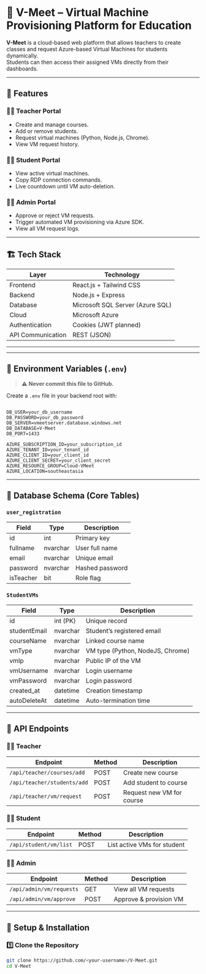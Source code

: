 # 🧠 V-Meet – Virtual Machine Provisioning Platform for Education

**V-Meet** is a cloud-based web platform that allows teachers to create classes and request Azure-based Virtual Machines for students dynamically.  
Students can then access their assigned VMs directly from their dashboards.

---

## 🚀 Features

### 👩‍🏫 Teacher Portal
- Create and manage courses.
- Add or remove students.
- Request virtual machines (Python, Node.js, Chrome).
- View VM request history.

### 👨‍🎓 Student Portal
- View active virtual machines.
- Copy RDP connection commands.
- Live countdown until VM auto-deletion.

### 🧑‍💻 Admin Portal
- Approve or reject VM requests.
- Trigger automated VM provisioning via Azure SDK.
- View all VM request logs.

---

## 🏗️ Tech Stack

| Layer | Technology |
|--------|-------------|
| Frontend | React.js + Tailwind CSS |
| Backend | Node.js + Express |
| Database | Microsoft SQL Server (Azure SQL) |
| Cloud | Microsoft Azure |
| Authentication | Cookies (JWT planned) |
| API Communication | REST (JSON) |

---

---

## 🔑 Environment Variables (`.env`)

> ⚠️ **Never commit this file to GitHub.**

Create a `.env` file in your backend root with:
```

DB_USER=your_db_username
DB_PASSWORD=your_db_password
DB_SERVER=vmeetserver.database.windows.net
DB_DATABASE=V-Meet
DB_PORT=1433

AZURE_SUBSCRIPTION_ID=your_subscription_id
AZURE_TENANT_ID=your_tenant_id
AZURE_CLIENT_ID=your_client_id
AZURE_CLIENT_SECRET=your_client_secret
AZURE_RESOURCE_GROUP=Cloud-VMeet
AZURE_LOCATION=southeastasia
```

---

## 🧩 Database Schema (Core Tables)

### `user_registration`
| Field | Type | Description |
|--------|------|-------------|
| id | int | Primary key |
| fullname | nvarchar | User full name |
| email | nvarchar | Unique email |
| password | nvarchar | Hashed password |
| isTeacher | bit | Role flag |

### `StudentVMs`
| Field | Type | Description |
|--------|------|-------------|
| id | int (PK) | Unique record |
| studentEmail | nvarchar | Student’s registered email |
| courseName | nvarchar | Linked course name |
| vmType | nvarchar | VM type (Python, NodeJS, Chrome) |
| vmIp | nvarchar | Public IP of the VM |
| vmUsername | nvarchar | Login username |
| vmPassword | nvarchar | Login password |
| created_at | datetime | Creation timestamp |
| autoDeleteAt | datetime | Auto-termination time |

---

## 🧠 API Endpoints

### 👩‍🏫 Teacher
| Endpoint | Method | Description |
|-----------|---------|-------------|
| `/api/teacher/courses/add` | POST | Create new course |
| `/api/teacher/students/add` | POST | Add student to course |
| `/api/teacher/vm/request` | POST | Request new VM for course |

### 👨‍🎓 Student
| Endpoint | Method | Description |
|-----------|---------|-------------|
| `/api/student/vm/list` | POST | List active VMs for student |

### 🧑‍💻 Admin
| Endpoint | Method | Description |
|-----------|---------|-------------|
| `/api/admin/vm/requests` | GET | View all VM requests |
| `/api/admin/vm/approve` | POST | Approve & provision VM |

---

## 🧰 Setup & Installation

### 1️⃣ Clone the Repository
```bash
git clone https://github.com/<your-username>/V-Meet.git
cd V-Meet
